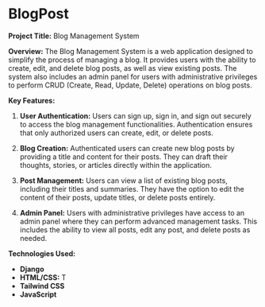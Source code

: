 # BlogPost

**Project Title:** Blog Management System

**Overview:**
The Blog Management System is a web application designed to simplify the process of managing a blog. It provides users with the ability to create, edit, and delete blog posts, as well as view existing posts. The system also includes an admin panel for users with administrative privileges to perform CRUD (Create, Read, Update, Delete) operations on blog posts.

**Key Features:**

1. **User Authentication:** Users can sign up, sign in, and sign out securely to access the blog management functionalities. Authentication ensures that only authorized users can create, edit, or delete posts.

2. **Blog Creation:** Authenticated users can create new blog posts by providing a title and content for their posts. They can draft their thoughts, stories, or articles directly within the application.

3. **Post Management:** Users can view a list of existing blog posts, including their titles and summaries. They have the option to edit the content of their posts, update titles, or delete posts entirely.

4. **Admin Panel:** Users with administrative privileges have access to an admin panel where they can perform advanced management tasks. This includes the ability to view all posts, edit any post, and delete posts as needed.

**Technologies Used:**

- **Django**
- **HTML/CSS:** T
- **Tailwind CSS**
- **JavaScript** 


